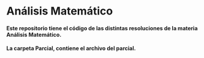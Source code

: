 # Análisis Matemático
#### Este repositorio tiene el código de las distintas resoluciones de la materia Análisis Matemático.
#### La carpeta Parcial, contiene el archivo del parcial.
